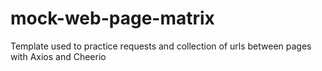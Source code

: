 # mock-web-page-matrix
Template used to practice requests and collection of urls between pages with Axios and Cheerio

